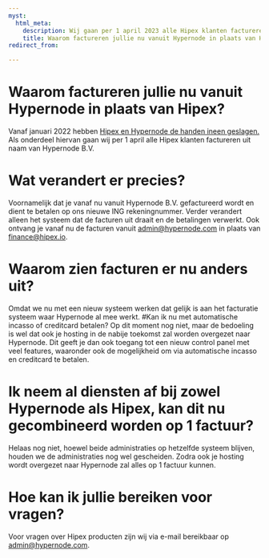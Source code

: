 ```yaml
---
myst:
  html_meta:
    description: Wij gaan per 1 april 2023 alle Hipex klanten factureren uit naam van Hypernode B.V.
    title: Waarom factureren jullie nu vanuit Hypernode in plaats van Hipex?
redirect_from:

---
```


<!-- source: https://support.hypernode.com/en/about/billing/waarom-facturatie-vanuit-hypernode-ipv-hipex/ -->

# Waarom factureren jullie nu vanuit Hypernode in plaats van Hipex?
Vanaf januari 2022 hebben [Hipex en Hypernode de handen ineen geslagen.](https://www.hypernode.com/nl/blog/hypernode-en-hipex-slaan-handen-ineen/)
Als onderdeel hiervan gaan wij per 1 april alle Hipex klanten factureren uit naam van Hypernode B.V.
# Wat verandert er precies?
Voornamelijk dat je vanaf nu vanuit Hypernode B.V. gefactureerd wordt en dient te betalen op ons nieuwe ING rekeningnummer.
Verder verandert alleen het systeem dat de facturen uit draait en de betalingen verwerkt.
Ook ontvang je vanaf nu de facturen vanuit admin@hypernode.com in plaats van finance@hipex.io.
# Waarom zien facturen er nu anders uit?
Omdat we nu met een nieuw systeem werken dat gelijk is aan het facturatie systeem waar Hypernode al mee werkt.
#Kan ik nu met automatische incasso of creditcard betalen?
Op dit moment nog niet, maar de bedoeling is wel dat ook je hosting in de nabije toekomst zal worden overgezet naar Hypernode.
Dit geeft je dan ook toegang tot een nieuw control panel met veel features, waaronder ook de mogelijkheid om via automatische incasso
en creditcard te betalen.
# Ik neem al diensten af bij zowel Hypernode als Hipex, kan dit nu gecombineerd worden op 1 factuur?
Helaas nog niet, hoewel beide administraties op hetzelfde systeem blijven, houden we de administraties nog wel gescheiden.
Zodra ook je hosting wordt overgezet naar Hypernode zal alles op 1 factuur kunnen.
# Hoe kan ik jullie bereiken voor vragen?
Voor vragen over Hipex producten zijn wij via e-mail bereikbaar op admin@hypernode.com.
